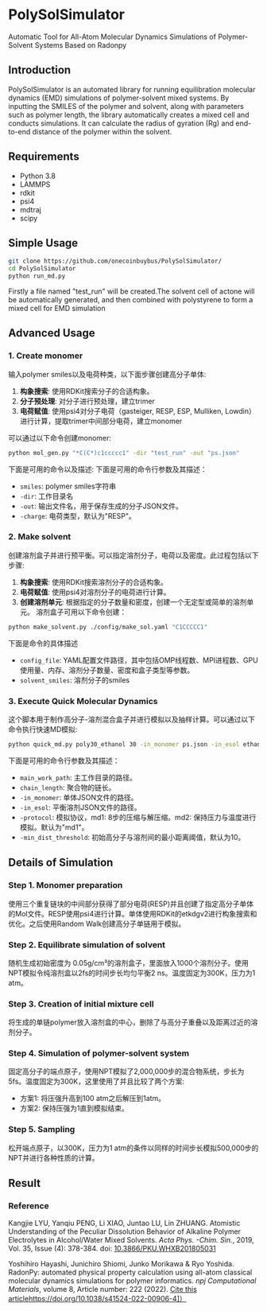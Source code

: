 # PolySolSimulator
Automatic Tool for All-Atom Molecular Dynamics Simulations of Polymer-Solvent Systems Based on Radonpy

## Introduction
PolySolSimulator is an automated library for running equilibration molecular dynamics (EMD) simulations of polymer-solvent mixed systems. By inputting the SMILES of the polymer and solvent, along with parameters such as polymer length, the library automatically creates a mixed cell and conducts simulations. It can calculate the radius of gyration (Rg) and end-to-end distance of the polymer within the solvent.

## Requirements
- Python 3.8
- LAMMPS
- rdkit
- psi4
- mdtraj
- scipy

## Simple Usage
```bash
git clone https://github.com/onecoinbuybus/PolySolSimulator/
cd PolySolSimulator
python run_md.py
```
Firstly a file named "test_run" will be created.The solvent cell of actone will be automatically generated, and then combined with polystyrene to form a mixed cell for EMD simulation  

## Advanced Usage
### 1. Create monomer
输入polymer smiles以及电荷种类，以下面步骤创建高分子单体:  
1. **构象搜索**: 使用RDKit搜索分子的合适构象。
2. **分子预处理**: 对分子进行预处理，建立trimer
3. **电荷赋值**: 使用psi4对分子电荷（gasteiger, RESP, ESP, Mulliken, Lowdin）进行计算，提取trimer中间部分电荷，建立monomer

可以通过以下命令创建monomer:

```bash
python mol_gen.py "*C(C*)c1ccccc1" -dir "test_run" -out "ps.json"
```
下面是可用的命令以及描述:
下面是可用的命令行参数及其描述：
- `smiles`: polymer smiles字符串
- `-dir`: 工作目录名
- `-out`: 输出文件名，用于保存生成的分子JSON文件。
- `-charge`: 电荷类型，默认为"RESP"。

### 2. Make solvent
创建溶剂盒子并进行预平衡。可以指定溶剂分子，电荷以及密度。此过程包括以下步骤:  
1. **构象搜索**: 使用RDKit搜索溶剂分子的合适构象。
2. **电荷赋值**: 使用psi4对溶剂分子的电荷进行计算。
3. **创建溶剂单元**: 根据指定的分子数量和密度，创建一个无定型或简单的溶剂单元。
溶剂盒子可用以下命令创建：
```bash
python make_solvent.py ./config/make_sol.yaml "C1CCCCC1"
```
下面是命令的具体描述
- `config_file`: YAML配置文件路径，其中包括OMP线程数、MPI进程数、GPU使用量、内存、溶剂分子数量、密度和盒子类型等参数。
- `solvent_smiles`: 溶剂分子的smiles
### 3. Execute Quick Molecular Dynamics 

这个脚本用于制作高分子-溶剂混合盒子并进行模拟以及抽样计算。可以通过以下命令执行快速MD模拟:

```bash
python quick_md.py poly30_ethanol 30 -in_monomer ps.json -in_esol ethanol.json
```

下面是可用的命令行参数及其描述：
- `main_work_path`: 主工作目录的路径。
- `chain_length`: 聚合物的链长。
- `-in_monomer`: 单体JSON文件的路径。
- `-in_esol`: 平衡溶剂JSON文件的路径。
- `-protocol`: 模拟协议，md1: 8步的压缩与解压缩。md2: 保持压力与温度进行模拟。默认为"md1"。  
- `-min_dist_threshold`: 初始高分子与溶剂间的最小距离阈值，默认为10。

## Details of Simulation

### Step 1. Monomer preparation  
使用三个重复链块的中间部分获得了部分电荷(RESP)并且创建了指定高分子单体的Mol文件。RESP使用psi4进行计算。单体使用RDKit的etkdgv2进行构象搜索和优化。之后使用Random Walk创建高分子单链用于模拟。

### Step 2. Equilibrate simulation of solvent  
随机生成初始密度为 0.05g/cm³的溶剂盒子，里面放入1000个溶剂分子。使用NPT模拟令纯溶剂盒以2fs的时间步长均匀平衡2 ns。温度固定为300K，压力为1 atm。

### Step 3. Creation of initial mixture cell  
将生成的单链polymer放入溶剂盒的中心，删除了与高分子重叠以及距离过近的溶剂分子。

### Step 4. Simulation of polymer-solvent system  
固定高分子的端点原子，使用NPT模拟了2,000,000步的混合物系统，步长为5fs。温度固定为300K，这里使用了并且比较了两个方案:
  - 方案1: 将压强升高到100 atm之后解压到1atm。
  - 方案2: 保持压强为1直到模拟结束。

### Step 5. Sampling  
松开端点原子，以300K，压力为1 atm的条件以同样的时间步长模拟500,000步的NPT并进行各种性质的计算。

## Result

### Reference
Kangjie LYU, Yanqiu PENG, Li XIAO, Juntao LU, Lin ZHUANG. Atomistic Understanding of the Peculiar Dissolution Behavior of Alkaline Polymer Electrolytes in Alcohol/Water Mixed Solvents. _Acta Phys. -Chim. Sin._, 2019, Vol. 35, Issue (4): 378-384. doi: [10.3866/PKU.WHXB201805031](https://doi.org/10.3866/PKU.WHXB201805031)

Yoshihiro Hayashi, Junichiro Shiomi, Junko Morikawa & Ryo Yoshida. RadonPy: automated physical property calculation using all-atom classical molecular dynamics simulations for polymer informatics. _npj Computational Materials_, volume 8, Article number: 222 (2022). [Cite this article]([https://doi.org/10.1038/s41524-022-00906-4)https://doi.org/10.1038/s41524-022-00906-4]）


